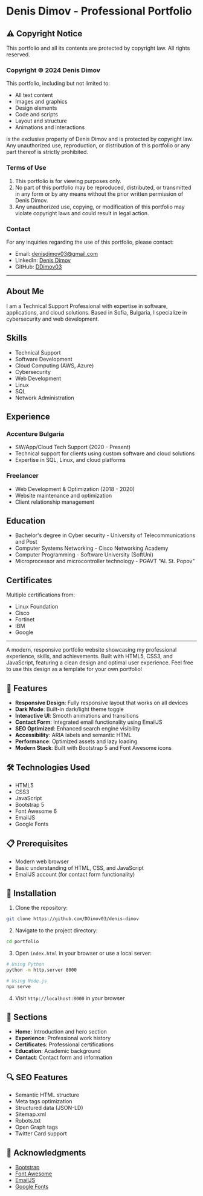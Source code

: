 # Denis Dimov - Professional Portfolio

## ⚠️ Copyright Notice

This portfolio and all its contents are protected by copyright law. All rights reserved.

### Copyright © 2024 Denis Dimov

This portfolio, including but not limited to:
- All text content
- Images and graphics
- Design elements
- Code and scripts
- Layout and structure
- Animations and interactions

is the exclusive property of Denis Dimov and is protected by copyright law. Any unauthorized use, reproduction, or distribution of this portfolio or any part thereof is strictly prohibited.

### Terms of Use

1. This portfolio is for viewing purposes only.
2. No part of this portfolio may be reproduced, distributed, or transmitted in any form or by any means without the prior written permission of Denis Dimov.
3. Any unauthorized use, copying, or modification of this portfolio may violate copyright laws and could result in legal action.

### Contact

For any inquiries regarding the use of this portfolio, please contact:
- Email: denisdimov03@gmail.com
- LinkedIn: [Denis Dimov](https://www.linkedin.com/in/denis--dimov/)
- GitHub: [DDimov03](https://github.com/DDimov03)

---

## About Me

I am a Technical Support Professional with expertise in software, applications, and cloud solutions. Based in Sofia, Bulgaria, I specialize in cybersecurity and web development.

## Skills

- Technical Support
- Software Development
- Cloud Computing (AWS, Azure)
- Cybersecurity
- Web Development
- Linux
- SQL
- Network Administration

## Experience

### Accenture Bulgaria
- SW/App/Cloud Tech Support (2020 - Present)
- Technical support for clients using custom software and cloud solutions
- Expertise in SQL, Linux, and cloud platforms

### Freelancer
- Web Development & Optimization (2018 - 2020)
- Website maintenance and optimization
- Client relationship management

## Education

- Bachelor's degree in Cyber security - University of Telecommunications and Post
- Computer Systems Networking - Cisco Networking Academy
- Computer Programming - Software University (SoftUni)
- Microprocessor and microcontroller technology - PGAVT "Al. St. Popov"

## Certificates

Multiple certifications from:
- Linux Foundation
- Cisco
- Fortinet
- IBM
- Google

---

A modern, responsive portfolio website showcasing my professional experience, skills, and achievements. Built with HTML5, CSS3, and JavaScript, featuring a clean design and optimal user experience. Feel free to use this design as a template for your own portfolio!

## 🌟 Features

- **Responsive Design**: Fully responsive layout that works on all devices
- **Dark Mode**: Built-in dark/light theme toggle
- **Interactive UI**: Smooth animations and transitions
- **Contact Form**: Integrated email functionality using EmailJS
- **SEO Optimized**: Enhanced search engine visibility
- **Accessibility**: ARIA labels and semantic HTML
- **Performance**: Optimized assets and lazy loading
- **Modern Stack**: Built with Bootstrap 5 and Font Awesome icons

## 🛠️ Technologies Used

- HTML5
- CSS3
- JavaScript
- Bootstrap 5
- Font Awesome 6
- EmailJS
- Google Fonts

## 📋 Prerequisites

- Modern web browser
- Basic understanding of HTML, CSS, and JavaScript
- EmailJS account (for contact form functionality)

## 🚀 Installation

1. Clone the repository:
```bash
git clone https://github.com/DDimov03/denis-dimov
```

2. Navigate to the project directory:
```bash
cd portfolio
```

3. Open `index.html` in your browser or use a local server:
```bash
# Using Python
python -m http.server 8000

# Using Node.js
npx serve
```

4. Visit `http://localhost:8000` in your browser


## 📱 Sections

- **Home**: Introduction and hero section
- **Experience**: Professional work history
- **Certificates**: Professional certifications
- **Education**: Academic background
- **Contact**: Contact form and information

## 🔍 SEO Features

- Semantic HTML structure
- Meta tags optimization
- Structured data (JSON-LD)
- Sitemap.xml
- Robots.txt
- Open Graph tags
- Twitter Card support

## 🙏 Acknowledgments

- [Bootstrap](https://getbootstrap.com/)
- [Font Awesome](https://fontawesome.com/)
- [EmailJS](https://www.emailjs.com/)
- [Google Fonts](https://fonts.google.com/) 
